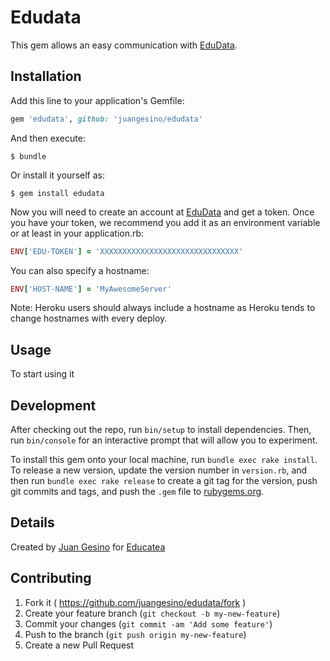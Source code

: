 # Edudata

This gem allows an easy communication with [EduData](http://data.educatea.com.ar).

## Installation

Add this line to your application's Gemfile:

```ruby
gem 'edudata', github: 'juangesino/edudata'
```

And then execute:

    $ bundle

Or install it yourself as:

    $ gem install edudata

Now you will need to create an account at [EduData](http://data.educatea.com.ar) and get a token. Once you have your token, we recommend you add it as an environment variable or at least in your application.rb:

```ruby
ENV['EDU-TOKEN'] = 'XXXXXXXXXXXXXXXXXXXXXXXXXXXXXXX'
``` 
  
 You can also specify a hostname:

```ruby
ENV['HOST-NAME'] = 'MyAwesomeServer'
``` 
  Note: Heroku users should always include a hostname as Heroku tends to change hostnames with every deploy.  


## Usage

To start using it 

## Development

After checking out the repo, run `bin/setup` to install dependencies. Then, run `bin/console` for an interactive prompt that will allow you to experiment.

To install this gem onto your local machine, run `bundle exec rake install`. To release a new version, update the version number in `version.rb`, and then run `bundle exec rake release` to create a git tag for the version, push git commits and tags, and push the `.gem` file to [rubygems.org](https://rubygems.org).

## Details

Created by [Juan Gesino](https://github.com/juangesino) for [Educatea](http://educatea.com.ar)

## Contributing

1. Fork it ( https://github.com/juangesino/edudata/fork )
2. Create your feature branch (`git checkout -b my-new-feature`)
3. Commit your changes (`git commit -am 'Add some feature'`)
4. Push to the branch (`git push origin my-new-feature`)
5. Create a new Pull Request
